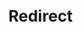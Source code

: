 ---
title: 'Redirect'
name: 'Redirect'

content_type: plugin

publisher: kong-inc
description: ''


products:
    - gateway

works_on:
    - on-prem
    - konnect

min_version:
    gateway: '3.9'

# topologies:
#    - hybrid
#    - db-less
#    - traditional
---